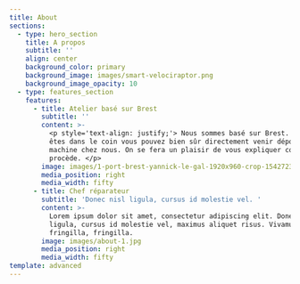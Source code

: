 ```yaml
---
title: About
sections:
  - type: hero_section
    title: A propos
    subtitle: ''
    align: center
    background_color: primary
    background_image: images/smart-velociraptor.png
    background_image_opacity: 10
  - type: features_section
    features:
      - title: Atelier basé sur Brest
        subtitle: ''
        content: >-
          <p style='text-align: justify;'> Nous sommes basé sur Brest. Si vous
          êtes dans le coin vous pouvez bien sûr directement venir déposer votre
          machine chez nous. On se fera un plaisir de vous expliquer comment on
          procède. </p>
        image: images/1-port-brest-yannick-le-gal-1920x960-crop-1542723260.jpg
        media_position: right
        media_width: fifty
      - title: Chef réparateur
        subtitle: 'Donec nisl ligula, cursus id molestie vel. '
        content: >-
          Lorem ipsum dolor sit amet, consectetur adipiscing elit. Donec nisl
          ligula, cursus id molestie vel, maximus aliquet risus. Vivamus in nibh
          fringilla, fringilla.
        image: images/about-1.jpg
        media_position: right
        media_width: fifty
template: advanced
---
```

